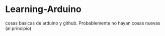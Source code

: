 # Learning-Arduino
cosas básicas de arduino y github.
Probablemente no hayan cosas nuevas (al principio)
